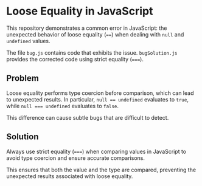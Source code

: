 # Loose Equality in JavaScript
This repository demonstrates a common error in JavaScript: the unexpected behavior of loose equality (`==`) when dealing with `null` and `undefined` values.

The file `bug.js` contains code that exhibits the issue.  `bugSolution.js` provides the corrected code using strict equality (`===`).

## Problem
Loose equality performs type coercion before comparison, which can lead to unexpected results.  In particular, `null == undefined` evaluates to `true`, while `null === undefined` evaluates to `false`.

This difference can cause subtle bugs that are difficult to detect.

## Solution
Always use strict equality (`===`) when comparing values in JavaScript to avoid type coercion and ensure accurate comparisons.

This ensures that both the value and the type are compared, preventing the unexpected results associated with loose equality.